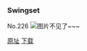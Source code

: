 ### Swingset
No.226
![图片不见了~~~](https://imgs.xkcd.com/comics/swingset.png)

[原址](https://xkcd.com//226) [下载](https://imgs.xkcd.com/comics/swingset.png)

